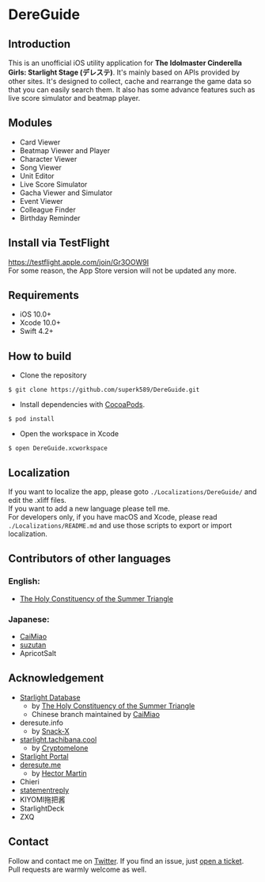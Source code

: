 # DereGuide

## Introduction
This is an unofficial iOS utility application for **The Idolmaster Cinderella Girls: Starlight Stage (デレステ)**. It's mainly based on APIs provided by other sites. It's designed to collect, cache and rearrange the game data so that you can easily search them. It also has some advance features such as live score simulator and beatmap player.

## Modules
* Card Viewer
* Beatmap Viewer and Player
* Character Viewer
* Song Viewer
* Unit Editor
* Live Score Simulator
* Gacha Viewer and Simulator
* Event Viewer
* Colleague Finder
* Birthday Reminder

## Install via TestFlight
https://testflight.apple.com/join/Gr3OOW9I  
For some reason, the App Store version will not be updated any more.

## Requirements
* iOS 10.0+
* Xcode 10.0+
* Swift 4.2+

## How to build
* Clone the repository
```
$ git clone https://github.com/superk589/DereGuide.git
```
* Install dependencies with [CocoaPods](https://cocoapods.org).
```
$ pod install
```
* Open the workspace in Xcode
```
$ open DereGuide.xcworkspace
```

## Localization
If you want to localize the app, please goto `./Localizations/DereGuide/` and edit the .xliff files.  
If you want to add a new language please tell me.  
For developers only, if you have macOS and Xcode, please read `./Localizations/README.md` and use those scripts to export or import localization.

## Contributors of other languages
### English:
* [The Holy Constituency of the Summer Triangle](https://github.com/summertriangle-dev)

### Japanese:
* [CaiMiao](https://github.com/CaiMiao)
* [suzutan](https://github.com/suzutan)
* ApricotSalt

## Acknowledgement

* [Starlight Database](https://starlight.kirara.ca)
    * by [The Holy Constituency of the Summer Triangle](https://github.com/summertriangle-dev)
    * Chinese branch maintained by [CaiMiao](https://github.com/CaiMiao)
* deresute.info
    * by [Snack-X](https://github.com/Snack-X)
* [starlight.tachibana.cool](https://starlight.tachibana.cool)
    * by [Cryptomelone](https://github.com/Cryptomelone)
* [Starlight Portal](https://portal.starlightstage.jp)
* [deresute.me](https://deresute.me)
    * by [Hector Martin](https://github.com/marcan)
* Chieri
* [statementreply](https://github.com/statementreply)
* KIYOMI拖把酱
* StarlightDeck
* ZXQ

## Contact
Follow and contact me on [Twitter](https://twitter.com/superk64). If you find an issue, just [open a ticket](https://github.com/superk589/DereGuide/issues/new). Pull requests are warmly welcome as well.
